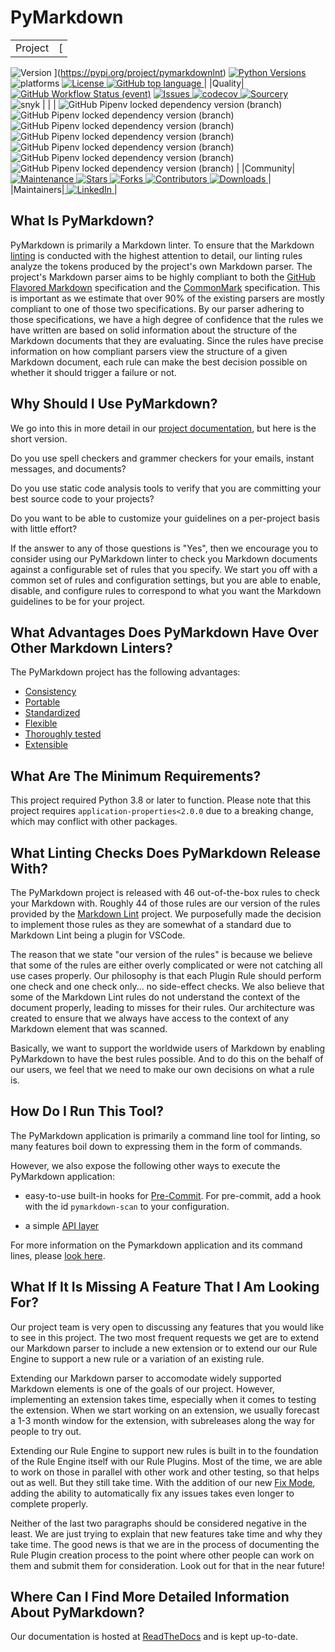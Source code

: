 # PyMarkdown

|   |   |
|---|---|
|Project|[
![Version](https://img.shields.io/pypi/v/pymarkdownlnt.svg)
](https://pypi.org/project/pymarkdownlnt)  [
![Python Versions](https://img.shields.io/pypi/pyversions/pymarkdownlnt.svg)
](https://pypi.org/project/pymarkdownlnt)  
![platforms](https://img.shields.io/badge/platform-windows%20%7C%20macos%20%7C%20linux-lightgrey)
  [
![License](https://img.shields.io/github/license/jackdewinter/pymarkdown.svg)
](https://github.com/jackdewinter/pymarkdown/blob/main/LICENSE.txt)  [
![GitHub top language](https://img.shields.io/github/languages/top/jackdewinter/pymarkdown)
](https://github.com/jackdewinter/pymarkdown)|
|Quality|[
![GitHub Workflow Status (event)
](https://img.shields.io/github/actions/workflow/status/jackdewinter/pymarkdown/main.yml?branch=main)](https://github.com/jackdewinter/pymarkdown/actions/workflows/main.yml)  [
![Issues](https://img.shields.io/github/issues/jackdewinter/pymarkdown.svg)
](https://github.com/jackdewinter/pymarkdown/issues)  [
![codecov](https://codecov.io/gh/jackdewinter/pymarkdown/branch/main/graph/badge.svg?token=PD5TKS8NQQ)
](https://codecov.io/gh/jackdewinter/pymarkdown)  [
![Sourcery](https://img.shields.io/badge/Sourcery-enabled-brightgreen)
](https://sourcery.ai)  
![snyk](https://img.shields.io/snyk/vulnerabilities/github/jackdewinter/pymarkdown)
 |
|  |
![GitHub Pipenv locked dependency version (branch)
](https://img.shields.io/github/pipenv/locked/dependency-version/jackdewinter/pymarkdown/dev/black/main)  
![GitHub Pipenv locked dependency version (branch)
](https://img.shields.io/github/pipenv/locked/dependency-version/jackdewinter/pymarkdown/dev/flake8/main)  
![GitHub Pipenv locked dependency version (branch)
](https://img.shields.io/github/pipenv/locked/dependency-version/jackdewinter/pymarkdown/dev/pylint/main)  
![GitHub Pipenv locked dependency version (branch)
](https://img.shields.io/github/pipenv/locked/dependency-version/jackdewinter/pymarkdown/dev/mypy/main)  
![GitHub Pipenv locked dependency version (branch)
](https://img.shields.io/github/pipenv/locked/dependency-version/jackdewinter/pymarkdown/dev/pyroma/main)  
![GitHub Pipenv locked dependency version (branch)
](https://img.shields.io/github/pipenv/locked/dependency-version/jackdewinter/pymarkdown/dev/pre-commit/main) 
![GitHub Pipenv locked dependency version (branch)
](https://img.shields.io/github/pipenv/locked/dependency-version/jackdewinter/pymarkdown/dev/sourcery/main) |
|Community|[
![Maintenance](https://img.shields.io/badge/Maintained%3F-yes-green.svg)
](https://github.com/jackdewinter/pymarkdown/graphs/commit-activity) [
![Stars](https://img.shields.io/github/stars/jackdewinter/pymarkdown.svg)
](https://github.com/jackdewinter/pymarkdown/stargazers)  [
![Forks](https://img.shields.io/github/forks/jackdewinter/pymarkdown.svg)
](https://github.com/jackdewinter/pymarkdown/network/members)  [
![Contributors](https://img.shields.io/github/contributors/jackdewinter/pymarkdown.svg)
](https://github.com/jackdewinter/pymarkdown/graphs/contributors)  [
![Downloads](https://img.shields.io/pypi/dm/pymarkdownlnt.svg)
](https://pypistats.org/packages/pymarkdownlnt)|
|Maintainers|[
![LinkedIn](https://img.shields.io/badge/-LinkedIn-black.svg?logo=linkedin&colorB=555)
](https://www.linkedin.com/in/jackdewinter/)|

## What Is PyMarkdown?

PyMarkdown is primarily a Markdown linter. To ensure that the Markdown
[linting](https://en.wikipedia.org/wiki/Lint_%28software%29) is conducted with
the highest attention to detail, our linting rules analyze the tokens produced
by the project's own Markdown parser. The project's Markdown parser aims to be
highly compliant to both the
[GitHub Flavored Markdown](https://github.github.com/gfm/) specification and the
[CommonMark](https://spec.commonmark.org/) specification. This is important as
we estimate that over 90% of the existing parsers are mostly compliant to one of
those two specifications. By our parser adhering to those specifications, we
have a high degree of confidence that the rules we have written are based on
solid information about the structure of the Markdown documents that they are
evaluating. Since the rules have precise information on how compliant parsers
view the structure of a given Markdown document, each rule can make the best
decision possible on whether it should trigger a failure or not.

## Why Should I Use PyMarkdown?

We go into this in more detail in our [project documentation](https://pymarkdown.readthedocs.io/en/latest/),
but here is the short version.

Do you use spell checkers and grammer checkers for your emails, instant messages,
and documents?

Do you use static code analysis tools to verify that you are committing your best
source code to your projects?

Do you want to be able to customize your guidelines on a per-project basis with
little effort?

If the answer to any of those questions is "Yes", then we encourage you to
consider using our PyMarkdown linter to check you Markdown documents against
a configurable set of rules that you specify.  We start you off with a common
set of rules and configuration settings, but you are able to enable, disable,
and configure rules to correspond to what you want the Markdown guidelines
to be for your project.

## What Advantages Does PyMarkdown Have Over Other Markdown Linters?

The PyMarkdown project has the following advantages:

- [Consistency](https://pymarkdown.readthedocs.io/en/latest/#consistency)
- [Portable](https://pymarkdown.readthedocs.io/en/latest/#portable)
- [Standardized](https://pymarkdown.readthedocs.io/en/latest/#standardized)
- [Flexible](https://pymarkdown.readthedocs.io/en/latest/#flexible)
- [Thoroughly tested](https://pymarkdown.readthedocs.io/en/latest/#thoroughly-tested)
- [Extensible](https://pymarkdown.readthedocs.io/en/latest/#extensible)

## What Are The Minimum Requirements?

This project required Python 3.8 or later to function. Please note that this project requires `application-properties<2.0.0` due to a breaking change, which may conflict with other packages.


## What Linting Checks Does PyMarkdown Release With?

The PyMarkdown project is released with 46 out-of-the-box rules to check your
Markdown with.  Roughly 44 of those rules are our version of the rules provided
by the [Markdown Lint](https://github.com/DavidAnson/markdownlint) project.
We purposefully made the decision to implement those rules as they are somewhat
of a standard due to Markdown Lint being a plugin for VSCode.

The reason that we state "our version of the rules" is because we believe that
some of the rules are either overly complicated or were not catching all use
cases properly.  Our philosophy is that each Plugin Rule should perform one
check and one check only... no side-effect checks.  We also believe that some
of the Markdown Lint rules do not understand the context of the document properly,
leading to misses for their rules.  Our architecture was created to ensure that
we always have access to the context of any Markdown element that was scanned.

Basically, we want to support the worldwide users of Markdown by enabling
PyMarkdown to have the best rules possible.  And to do this on the behalf of
our users, we feel that we need to make our own decisions on what a rule is.

## How Do I Run This Tool?

The PyMarkdown application is primarily a command line tool for linting, so
many features boil down to expressing them in the form of commands.

However, we also expose the following other ways to execute the PyMarkdown application:

- easy-to-use built-in hooks for [Pre-Commit](https://pymarkdown.readthedocs.io/en/latest/getting-started/#installing-via-pre-commit). For pre-commit, add a hook with the id `pymarkdown-scan` to your configuration.

- a simple [API layer](https://pymarkdown.readthedocs.io/en/latest/api/)

For more information on the Pymarkdown application and its command lines,
please [look here](https://pymarkdown.readthedocs.io/en/latest/).


## What If It Is Missing A Feature That I Am Looking For?

Our project team is very open to discussing any features that you would like to
see in this project.  The two most frequent requests we get are to extend our Markdown
parser to include a new extension or to extend our our Rule Engine to support
a new rule or a variation of an existing rule.

Extending our Markdown parser to accomodate widely supported Markdown elements
is one of the goals of our project.  However, implementing an extension takes time,
especially when it comes to testing the extension.  When we start working on an
extension, we usually forecast a 1-3 month window for the extension, with subreleases
along the way for people to try out.

Extending our Rule Engine to support new rules is built in to the foundation of
the Rule Engine itself with our Rule Plugins.  Most of the time, we are able to
work on those in parallel
with other work and other testing, so that helps out as well.  But they still take
time.  With the addition of our new [Fix Mode](https://pymarkdown.readthedocs.io/en/latest/user-guide/#fix-mode-failure-correction),
adding the ability to automatically fix any issues takes even longer to complete
properly.

Neither of the last two paragraphs should be considered negative in the least.
We are just trying to explain that new features take time and why they take
time.  The good news is that we are in the process of documenting the Rule Plugin
creation
process to the point where other people can work on them and submit them for consideration.
Look out for that in the near future!

## Where Can I Find More Detailed Information About PyMarkdown?

Our documentation is hosted at [ReadTheDocs](https://pymarkdown.readthedocs.io/en/latest/)
and is kept up-to-date.

